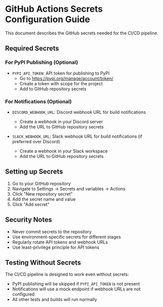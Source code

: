 # GitHub Actions Secrets Configuration Guide

This document describes the GitHub secrets needed for the CI/CD pipeline.

## Required Secrets

### For PyPI Publishing (Optional)
- `PYPI_API_TOKEN`: API token for publishing to PyPI
  - Go to https://pypi.org/manage/account/token/
  - Create a token with scope for the project
  - Add to GitHub repository secrets

### For Notifications (Optional)
- `DISCORD_WEBHOOK_URL`: Discord webhook URL for build notifications
  - Create a webhook in your Discord server
  - Add the URL to GitHub repository secrets
  
- `SLACK_WEBHOOK_URL`: Slack webhook URL for build notifications (if preferred over Discord)
  - Create a webhook in your Slack workspace
  - Add the URL to GitHub repository secrets

## Setting up Secrets

1. Go to your GitHub repository
2. Navigate to Settings → Secrets and variables → Actions
3. Click "New repository secret"
4. Add the secret name and value
5. Click "Add secret"

## Security Notes

- Never commit secrets to the repository
- Use environment-specific secrets for different stages
- Regularly rotate API tokens and webhook URLs
- Use least-privilege principle for API tokens

## Testing Without Secrets

The CI/CD pipeline is designed to work even without secrets:
- PyPI publishing will be skipped if `PYPI_API_TOKEN` is not present
- Notifications will use a mock endpoint if webhook URLs are not configured
- All other tests and builds will run normally
